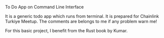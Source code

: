 To Do App on Command Line Interface

It is a generic todo app which runs from terminal. It is prepared for Chainlink Turkiye Meetup. The comments are belongs to me if any problem warn me! 

For this basic project, I benefit from the Rust book by Kumar.